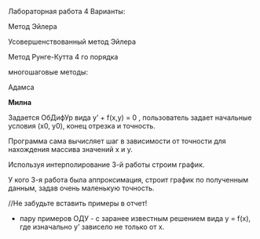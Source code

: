 Лабораторная работа 4
Варианты:

Метод Эйлера

Усовершенствованный метод Эйлера

Метод Рунге-Кутта 4 го порядка

многошаговые методы:

Адамса

****Милна****


Задается ОбДифУр вида y’ + f(x,y) = 0 , пользователь задает начальные условия (x0, y0), конец отрезка и точность.

Программа сама вычисляет шаг в зависимости от точности для нахождения массива значений x и y.

Используя интерполирование 3-й работы строим график. 

У кого 3-я работа была аппроксимация, строит график по полученным данным, задав очень маленькую точность.


//Не забудьте вставить примеры в отчет! 
+ пару примеров ОДУ - с заранее известным решением вида y = f(x), где изначально y’ зависело не только от х.